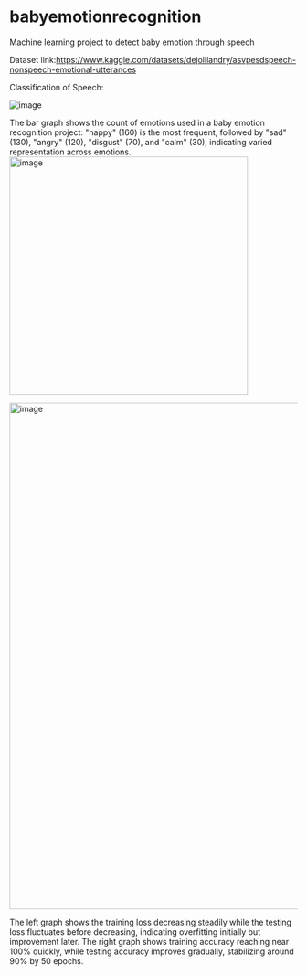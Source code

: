 # babyemotionrecognition
Machine learning project to detect baby emotion through speech


Dataset link:https://www.kaggle.com/datasets/dejolilandry/asvpesdspeech-nonspeech-emotional-utterances

Classification of Speech:

![image](https://github.com/Noorjahan0905/babyemotionrecognition/assets/105159578/6d602402-647b-4a0f-8b11-991a0d319b17)

The bar graph shows the count of emotions used in a baby emotion recognition project: "happy" (160) is the most frequent, followed by "sad" (130), "angry" (120), "disgust" (70), and "calm" (30), indicating varied representation across emotions.
<img width="417" alt="image" src="https://github.com/Noorjahan0905/babyemotionrecognition/assets/105159578/38fd2a7e-e4e2-497e-b9ed-69aa5f353b2d">

<img width="887" alt="image" src="https://github.com/Noorjahan0905/babyemotionrecognition/assets/105159578/b6790148-2567-4c70-821d-ee8ba37d541b">

The left graph shows the training loss decreasing steadily while the testing loss fluctuates before decreasing, indicating overfitting initially but improvement later. The right graph shows training accuracy reaching near 100% quickly, while testing accuracy improves gradually, stabilizing around 90% by 50 epochs.



